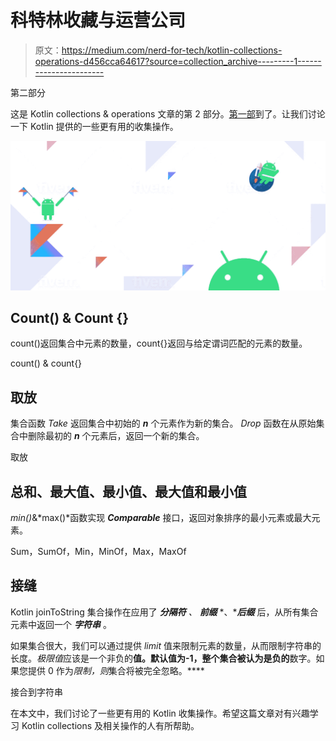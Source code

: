 # 科特林收藏与运营公司

> 原文：<https://medium.com/nerd-for-tech/kotlin-collections-operations-d456cca64617?source=collection_archive---------1----------------------->

第二部分

这是 Kotlin collections & operations 文章的第 2 部分。[第一部](/nerd-for-tech/kotlin-collections-operations-469100411caa)到了。让我们讨论一下 Kotlin 提供的一些更有用的收集操作。

![](img/87b88841583a36784cd3b1bb39423187.png)

## Count() & Count {}

count()返回集合中元素的数量，count{}返回与给定谓词匹配的元素的数量。

count() & count{}

## **取放**

集合函数 *Take* 返回集合中初始的 ***n*** 个元素作为新的集合。 *Drop* 函数在从原始集合中删除最初的 ***n*** 个元素后，返回一个新的集合。

取放

## 总和、最大值、最小值、最大值和最小值

*min()*&*max()*函数实现 ***Comparable*** 接口，返回对象排序的最小元素或最大元素。

Sum，SumOf，Min，MinOf，Max，MaxOf

## 接缝

Kotlin joinToString 集合操作在应用了 ***分隔符*** *、* ***前缀*** *、****后缀*** 后，从所有集合元素中返回一个 ***字符串*** 。

如果集合很大，我们可以通过提供 *limit* 值来限制元素的数量，从而限制字符串的长度。*极限值*应该是一个非负的**值。默认值为-1，整个集合被认为是负的**数字。如果您提供 0 作为*限制，则*集合将被完全忽略。****

接合到字符串

在本文中，我们讨论了一些更有用的 Kotlin 收集操作。希望这篇文章对有兴趣学习 Kotlin collections 及相关操作的人有所帮助。
